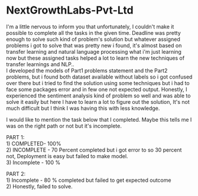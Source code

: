 # NextGrowthLabs-Pvt-Ltd

I'm a little nervous to inform you that unfortunately, I couldn't make it possible to complete all the tasks in the given time. Deadline was pretty enough to solve such kind of problem's solution but whatever assigned problems i got to solve that was pretty new i found, it's almost based on transfer learning and natural language processing what i'm just learning now but these  assigned tasks helped a lot to learn the new techniques of transfer learnings and NLP..<br>
I developed the models of Part1 problems statement and the Part2 problems, but i found both dataset available without  labels so i got confused over there but i tried to find the solution using some techniques but i had to face some packages error and in few one not expected output.  Honestly, I experienced the sentiment analysis kind of problem so well and was able to solve it easily but here I have to learn a lot to figure out the solution, It's not much difficult but I think I was having this with less knowledge.<br>

I would like to mention the task  below that I completed. Maybe this tells me I was on the right path or not but it's incomplete.<br>

PART 1: <br>
      1) COMPLETED- 100%<br>
      2) INCOMPLETE - 70 Percent completed but i got error to so 30 percent not, Deployment is easy but failed to make model.<br>
      3) Incomplete - 100 %<br>
      
PART 2: <br>
      1) Incomplete - 80 % completed but failed to get expected outcome<br>
      2) Honestly, failed to solve.<br>
